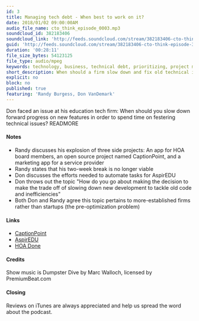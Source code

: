 ```yaml
---
id: 3
title: Managing tech debt - When best to work on it?
date: 2018/01/02 09:00:00AM
audio_file_name: cto_think_episode_0003.mp3
soundcloud_id: 382183406
soundcloud_link: 'http://feeds.soundcloud.com/stream/382183406-cto-think-episode-3-when-best-to-work-on-tech-debt.mp3'
guid: 'http://feeds.soundcloud.com/stream/382183406-cto-think-episode-3-when-best-to-work-on-tech-debt.mp3'
duration: '00:28:11'
file_size_bytes: 54123125
file_type: audio/mpeg
keywords: technology, business, technical debt, prioritizing, project management, product management
short_description: When should a firm slow down and fix old technical issues and infrastructure?
explicit: no
block: no
published: true
featuring: 'Randy Burgess, Don VanDemark'
---
```

Don faced an issue at his education tech firm: When should you slow down forward progress on new features in order to spend time on festering technical issues?
READMORE

#### Notes

* Randy discusses his explosion of three side projects: An app for HOA board members, an open source project named CaptionPoint, and a marketing app for a service provider
* Randy states that his two-week break is no longer viable
* Don discusses the efforts needed to automate tasks for AspirEDU
* Don throws out the topic "How do you go about making the decision to make the trade off of slowing down new development to tackle old code and inefficiencies"
* Both Don and Randy agree this topic pertains to more-established firms rather than startups (the pre-optimization problem)

#### Links

* [CaptionPoint](http://www.captionpoint.com)
* [AspirEDU](https://aspiredu.com)
* [HOA Done](https://www.hoadone.com)

#### Credits

Show music is Dumpster Dive by Marc Walloch, licensed by PremiumBeat.com

#### Closing

Reviews on iTunes are always appreciated and help us spread the word about the podcast.  
